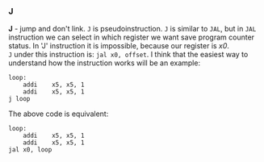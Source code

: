 ### J
**J** - jump and don't link. `J` is pseudoinstruction. `J` is similar to `JAL`, but in `JAL` instruction we can select in which register we want save program counter status. In 'J' instruction it is impossible, because our register is *x0*. <br/>
`J` under this instruction is: `jal x0, offset`.
I think that the easiest way to understand how the instruction works will be an example:
```assembly
loop:
    addi 	x5, x5, 1
    addi 	x5, x5, 1
j loop
```
The above code is equivalent:
```assembly
loop:
    addi 	x5, x5, 1
    addi 	x5, x5, 1
jal x0, loop
```
